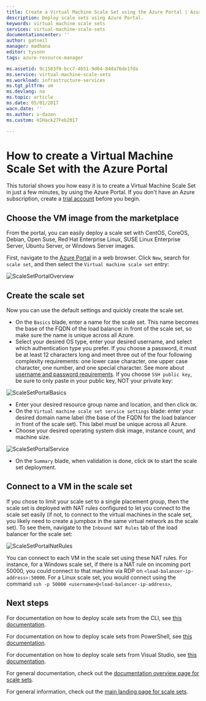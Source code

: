 ```yaml
---
title: Create a Virtual Machine Scale Set using the Azure Portal | Azure
description: Deploy scale sets using Azure Portal.
keywords: virtual machine scale sets
services: virtual-machine-scale-sets
documentationcenter: ''
author: gatneil
manager: madhana
editor: tysonn
tags: azure-resource-manager

ms.assetid: 9c1583f0-bcc7-4b51-9d64-84da76de1fda
ms.service: virtual-machine-scale-sets
ms.workload: infrastructure-services
ms.tgt_pltfrm: vm
ms.devlang: na
ms.topic: article
ms.date: 05/01/2017
wacn.date: ''
ms.author: v-dazen
ms.custom: H1Hack27Feb2017

---
```

# How to create a Virtual Machine Scale Set with the Azure Portal
This tutorial shows you how easy it is to create a Virtual Machine Scale Set in just a few minutes, by using the Azure Portal. If you don't have an Azure subscription, create a [trial account](https://www.azure.cn/pricing/1rmb-trial/) before you begin.

## Choose the VM image from the marketplace
From the portal, you can easily deploy a scale set with CentOS, CoreOS, Debian, Open Suse, Red Hat Enterprise Linux, SUSE Linux Enterprise Server, Ubuntu Server, or Windows Server images.

First, navigate to the [Azure Portal](https://portal.azure.cn) in a web browser. Click `New`, search for `scale set`, and then select the `Virtual machine scale set` entry:

![ScaleSetPortalOverview](./media/virtual-machine-scale-sets-portal-create/ScaleSetPortalOverview.PNG)

## Create the scale set
Now you can use the default settings and quickly create the scale set.

* On the `Basics` blade, enter a name for the scale set. This name becomes the base of the FQDN of the load balancer in front of the scale set, so make sure the name is unique across all Azure.
* Select your desired OS type, enter your desired username, and select which authentication type you prefer. If you choose a password, it must be at least 12 characters long and meet three out of the four following complexity requirements: one lower case character, one upper case character, one number, and one special character. See more about [username and password requirements](../virtual-machines/windows/faq.md#what-are-the-username-requirements-when-creating-a-vm). If you choose `SSH public key`, be sure to only paste in your public key, NOT your private key:

![ScaleSetPortalBasics](./media/virtual-machine-scale-sets-portal-create/ScaleSetPortalBasics.PNG)

* Enter your desired resource group name and location, and then click `OK`.
* On the `Virtual machine scale set service settings` blade: enter your desired domain name label (the base of the FQDN for the load balancer in front of the scale set). This label must be unique across all Azure.
* Choose your desired operating system disk image, instance count, and machine size.

![ScaleSetPortalService](./media/virtual-machine-scale-sets-portal-create/ScaleSetPortalService.PNG)

* On the `Summary` blade, when validation is done, click `OK` to start the scale set deployment.

## Connect to a VM in the scale set
If you chose to limit your scale set to a single placement group, then the scale set is deployed with NAT rules configured to let you connect to the scale set easily (if not, to connect to the virtual machines in the scale set, you likely need to create a jumpbox in the same virtual network as the scale set). To see them, navigate to the `Inbound NAT Rules` tab of the load balancer for the scale set:

![ScaleSetPortalNatRules](./media/virtual-machine-scale-sets-portal-create/ScaleSetPortalNatRules.PNG)

You can connect to each VM in the scale set using these NAT rules. For instance, for a Windows scale set, if there is a NAT rule on incoming port 50000, you could connect to that machine via RDP on `<load-balancer-ip-address>:50000`. For a Linux scale set, you would connect using the command `ssh -p 50000 <username>@<load-balancer-ip-address>`.

## Next steps
For documentation on how to deploy scale sets from the CLI, see [this documentation](virtual-machine-scale-sets-cli-quick-create.md).

For documentation on how to deploy scale sets from PowerShell, see [this documentation](virtual-machine-scale-sets-windows-create.md).

For documentation on how to deploy scale sets from Visual Studio, see [this documentation](virtual-machine-scale-sets-vs-create.md).

For general documentation, check out the [documentation overview page for scale sets](virtual-machine-scale-sets-overview.md).

For general information, check out the [main landing page for scale sets](https://www.azure.cn/home/features/virtual-machine-scale-sets/).
